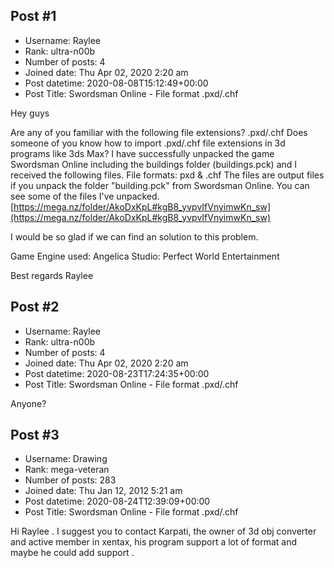 ## Post #1
- Username: Raylee
- Rank: ultra-n00b
- Number of posts: 4
- Joined date: Thu Apr 02, 2020 2:20 am
- Post datetime: 2020-08-08T15:12:49+00:00
- Post Title: Swordsman Online - File format .pxd/.chf

Hey guys 

Are any of you familiar with the following file extensions? .pxd/.chf
Does someone of you know how to import .pxd/.chf file extensions in 3d programs like 3ds Max?
I have successfully unpacked the game Swordsman Online including the buildings folder (buildings.pck) and I received the following files.
File formats: pxd & .chf
The files are output files if you unpack the folder "building.pck" from Swordsman Online.
You can see some of the files I've unpacked.
[https://mega.nz/folder/AkoDxKpL#kgB8_yvpvIfVnyimwKn_sw](https://mega.nz/folder/AkoDxKpL#kgB8_yvpvIfVnyimwKn_sw)

I would be so glad if we can find an solution to this problem.

Game Engine used: Angelica
Studio: Perfect World Entertainment


Best regards
Raylee
## Post #2
- Username: Raylee
- Rank: ultra-n00b
- Number of posts: 4
- Joined date: Thu Apr 02, 2020 2:20 am
- Post datetime: 2020-08-23T17:24:35+00:00
- Post Title: Swordsman Online - File format .pxd/.chf

Anyone?
## Post #3
- Username: Drawing
- Rank: mega-veteran
- Number of posts: 283
- Joined date: Thu Jan 12, 2012 5:21 am
- Post datetime: 2020-08-24T12:39:09+00:00
- Post Title: Swordsman Online - File format .pxd/.chf

Hi Raylee .
 I suggest you to contact Karpati, the owner of 3d obj converter and active member in xentax, his program support a lot of format and maybe he could add support .
